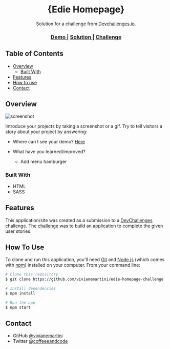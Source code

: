 <!-- Please update value in the {}  -->

<h1 align="center">{Edie Homepage}</h1>

<div align="center">
   Solution for a challenge from  <a href="http://devchallenges.io" target="_blank">Devchallenges.io</a>.
</div>

<div align="center">
  <h3>
    <a href="https://github.com/vivianemartini/edie-homepage-challenge">
      Demo
    </a>
    <span> | </span>
    <a href="https://vivianemartini.github.io/edie-homepage-challenge/">
      Solution
    </a>
    <span> | </span>
    <a href="https://devchallenges.io/challenges/xobQBuf8zWWmiYMIAZe0">
      Challenge
    </a>
  </h3>
</div>

<!-- TABLE OF CONTENTS -->

## Table of Contents

- [Overview](#overview)
  - [Built With](#built-with)
- [Features](#features)
- [How to use](#how-to-use)
- [Contact](#contact)


<!-- OVERVIEW -->

## Overview

![screenshot](img/edie.png)

Introduce your projects by taking a screenshot or a gif. Try to tell visitors a story about your project by answering:

- Where can I see your demo?
  [Here](https://vivianemartini.github.io/edie-homepage-challenge/)

- What have you learned/improved?
  - Add menu hamburger

### Built With

<!-- This section should list any major frameworks that you built your project using. Here are a few examples.-->

- HTML
- SASS

## Features

<!-- List the features of your application or follow the template. Don't share the figma file here :) -->

This application/site was created as a submission to a [DevChallenges](https://devchallenges.io/challenges) challenge. The [challenge](https://devchallenges.io/challenges/xobQBuf8zWWmiYMIAZe0) was to build an application to complete the given user stories.

## How To Use

<!-- Example: -->

To clone and run this application, you'll need [Git](https://git-scm.com) and [Node.js](https://nodejs.org/en/download/) (which comes with [npm](http://npmjs.com)) installed on your computer. From your command line:

```bash
# Clone this repository
$ git clone https://github.com/vivianemartini/edie-homepage-challenge

# Install dependencies
$ npm install

# Run the app
$ npm start
```

## Contact

- GitHub [@vivianemartini](https://github.com/vivianemartini)
- Twitter [@coffeeeandcode](https://twitter.com/coffeeeandcode)
